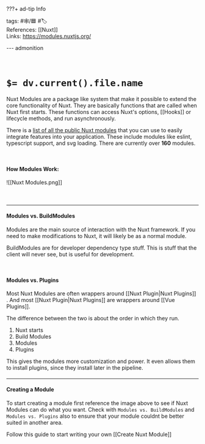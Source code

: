 ???+ ad-tip Info

tags: #🕸️/🟦 #🏷️  
References: [[Nuxt]]  
Links: https://modules.nuxtjs.org/

--- admonition

<br>

# `$= dv.current().file.name`

Nuxt Modules are a package like system that make it possible to extend the core functionality of Nuxt. They are basically functions that are called when Nuxt first starts. These functions can access Nuxt's options, [[Hooks]] or lifecycle methods, and run asynchronously.

There is a [list of all the public Nuxt modules](https://modules.nuxtjs.org/) that you can use to easily integrate features into your application. These include modules like eslint, typescript support, and svg loading. There are currently over **160** modules.

<br>

#### How Modules Work:

![[Nuxt Modules.png]]

<br>

#### <hr>

#### Modules vs. BuildModules

Modules are the main source of interaction with the Nuxt framework. If you need to make modifications to Nuxt, it will likely be as a normal module.

BuildModules are for developer dependency type stuff. This is stuff that the client will never see, but is useful for development.

<br>

#### Modules vs. Plugins

Most Nuxt Modules are often wrappers around [[Nuxt Plugin|Nuxt Plugins]] . And most [[Nuxt Plugin|Nuxt Plugins]] are wrappers around [[Vue Plugins]].

The difference between the two is about the order in which they run.

1. Nuxt starts
2. Build Modules
3. Modules
4. Plugins

This gives the modules more customization and power. It even allows them to install plugins, since they install later in the pipeline.

#### <hr>

#### Creating a Module

To start creating a module first reference the image above to see if Nuxt Modules can do what you want. Check with `Modules vs. BuildModules` and `Modules vs. Plugins` also to ensure that your module couldnt be better suited in another area.

Follow this guide to start writing your own [[Create Nuxt Module]]
